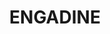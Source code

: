 ---
lastmod: '2025-04-06T06:05:20+00:00'
latitude: -34.114626
layout: suburb
longitude: 151.027919
postcode: '2233'
state: NSW
title: ENGADINE
url: /nsw/engadine/
---